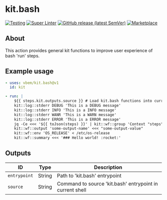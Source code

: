 # kit.bash

[![Testing](https://github.com/vbem/kit.bash/actions/workflows/test.yml/badge.svg)](https://github.com/vbem/kit.bash/actions/workflows/test.yml)
[![Super Linter](https://github.com/vbem/kit.bash/actions/workflows/linter.yml/badge.svg)](https://github.com/vbem/kit.bash/actions/workflows/linter.yml)
[![GitHub release (latest SemVer)](https://img.shields.io/github/v/release/vbem/kit.bash?label=Release&logo=github)](https://github.com/vbem/kit.bash/releases)
[![Marketplace](https://img.shields.io/badge/GitHub%20Actions-Marketplace-blue?logo=github)](https://github.com/marketplace/actions/kit-bash)

## About
This action provides general kit functions to improve user experience of bash 'run' steps.

## Example usage

```yaml
- uses: vbem/kit.bash@v1
  id: kit

- run: |
    ${{ steps.kit.outputs.source }} # Load kit.bash functions into current shell
    kit::log::stderr DEBUG 'This is a DEBUG message'
    kit::log::stderr INFO 'This is a INFO message'
    kit::log::stderr WANR 'This is a WARN message'
    kit::log::stderr ERROR 'This is a ERROR message'
    jq -Ce <<< '${{ toJson(steps) }}' | kit::wf::group 'Context "steps"'
    kit::wf::output 'some-output-name' <<< "some-output-value"
    kit::wf::env 'OS_RELEASE' < /etc/os-release
    kit::wf::summary <<< '### Hello world! :rocket:'
```

## Outputs

ID | Type | Description
--- | --- | ---
`entrypoint` | String | Path to 'kit.bash' entrypoint |
`source` | String | Command to source 'kit.bash' entrypoint in current shell |